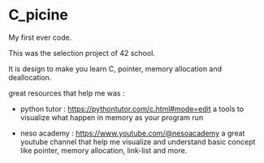 # C_picine
My first ever code.

This was the selection project of 42 school.

It is design to make you learn C, pointer, memory allocation and deallocation.

great resources that help me was :

- python tutor : https://pythontutor.com/c.html#mode=edit
a tools to visualize what happen in memory as your program run

- neso academy : https://www.youtube.com/@nesoacademy
a great youtube channel that help me visualize and understand basic concept like pointer, memory allocation, link-list and more.